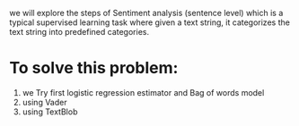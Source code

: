 we will explore the steps of Sentiment analysis (sentence level) which is
a typical supervised learning task where given a text string, it categorizes the text string into
predefined categories.


# To solve this problem:

   1.  we Try first logistic regression estimator and Bag of words model
   2.  using Vader
   3.  using TextBlob
      
